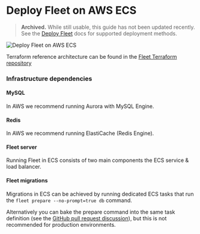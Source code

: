 # Deploy Fleet on AWS ECS

> **Archived.** While still usable, this guide has not been updated recently. See the [Deploy Fleet](https://fleetdm.com/docs/deploy/deploy-fleet) docs for supported deployment methods.


![Deploy Fleet on AWS ECS](../website/assets/images/articles/deploy-fleet-on-aws-ecs-800x450@2x.png)

Terraform reference architecture can be found in the [Fleet Terraform repository](https://github.com/fleetdm/fleet-terraform)

### Infrastructure dependencies

#### MySQL

In AWS we recommend running Aurora with MySQL Engine.

#### Redis

In AWS we recommend running ElastiCache (Redis Engine).

#### Fleet server

Running Fleet in ECS consists of two main components the ECS service & load balancer.

#### Fleet migrations

Migrations in ECS can be achieved by running dedicated ECS tasks that run the `fleet prepare --no-prompt=true db` command.

Alternatively you can bake the prepare command into the same task definition (see the [GitHub pull request discussion](https://github.com/fleetdm/fleet/pull/1761#discussion_r697599457)), but this is not recommended for production environments.


<meta name="articleTitle" value="Deploy Fleet on AWS ECS">
<meta name="authorGitHubUsername" value="edwardsb">
<meta name="authorFullName" value="Ben Edwards">
<meta name="publishedOn" value="2021-10-06">
<meta name="category" value="guides">
<meta name="articleImageUrl" value="../website/assets/images/articles/deploy-fleet-on-aws-ecs-800x450@2x.png">
<meta name="description" value="Information for deploying Fleet on AWS ECS.">
